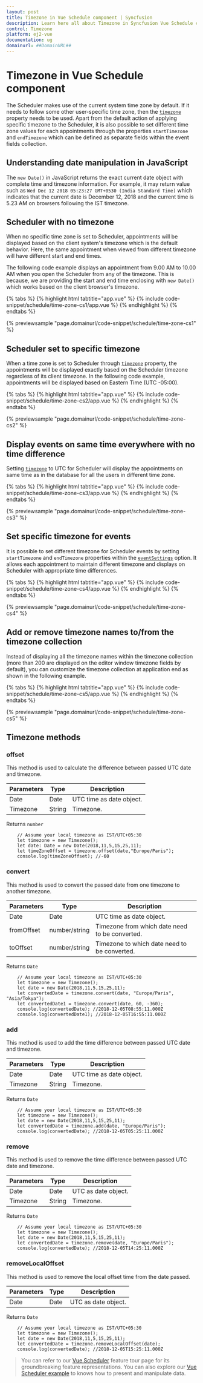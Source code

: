 ```yaml
---
layout: post
title: Timezone in Vue Schedule component | Syncfusion
description: Learn here all about Timezone in Syncfusion Vue Schedule component of Syncfusion Essential JS 2 and more.
control: Timezone 
platform: ej2-vue
documentation: ug
domainurl: ##DomainURL##
---
```


# Timezone in Vue Schedule component

The Scheduler makes use of the current system time zone by default. If it needs to follow some other user-specific time zone, then the [`timezone`](../api/schedule#timezone) property needs to be used. Apart from the default action of applying specific timezone to the Scheduler, it is also possible to set different time zone values for each appointments through the properties `startTimezone` and `endTimezone` which can be defined as separate fields within the event fields collection.

## Understanding date manipulation in JavaScript

The `new Date()` in JavaScript returns the exact current date object with complete time and timezone information. For example, it may return value such as `Wed Dec 12 2018 05:23:27 GMT+0530 (India Standard Time)` which indicates that the current date is December 12, 2018 and the current time is 5.23 AM on browsers following the IST timezone.

## Scheduler with no timezone

When no specific time zone is set to Scheduler, appointments will be displayed based on the client system's timezone which is the default behavior. Here, the same appointment when viewed from different timezone will have different start and end times.

The following code example displays an appointment from 9.00 AM to 10.00 AM when you open the Scheduler from any of the timezone. This is because, we are providing the start and end time enclosing with `new Date()` which works based on the client browser's timezone.

{% tabs %}
{% highlight html tabtitle="app.vue" %}
{% include code-snippet/schedule/time-zone-cs1/app.vue %}
{% endhighlight %}
{% endtabs %}
        
{% previewsample "page.domainurl/code-snippet/schedule/time-zone-cs1" %}

## Scheduler set to specific timezone

When a time zone is set to Scheduler through [`timezone`](../api/schedule#timezone) property, the appointments will be displayed exactly based on the Scheduler timezone regardless of its client timezone. In the following code example, appointments will be displayed based on Eastern Time (UTC -05:00).

{% tabs %}
{% highlight html tabtitle="app.vue" %}
{% include code-snippet/schedule/time-zone-cs2/app.vue %}
{% endhighlight %}
{% endtabs %}
        
{% previewsample "page.domainurl/code-snippet/schedule/time-zone-cs2" %}

## Display events on same time everywhere with no time difference

Setting [`timezone`](../api/schedule#timezone) to UTC for Scheduler will display the appointments on same time as in the database for all the users in different time zone.

{% tabs %}
{% highlight html tabtitle="app.vue" %}
{% include code-snippet/schedule/time-zone-cs3/app.vue %}
{% endhighlight %}
{% endtabs %}
        
{% previewsample "page.domainurl/code-snippet/schedule/time-zone-cs3" %}

## Set specific timezone for events

It is possible to set different timezone for Scheduler events by setting `startTimezone` and `endTimezone` properties within the [`eventSettings`](../api/schedule/eventSettings/) option. It allows each appointment to maintain different timezone and displays on Scheduler with appropriate time differences.

{% tabs %}
{% highlight html tabtitle="app.vue" %}
{% include code-snippet/schedule/time-zone-cs4/app.vue %}
{% endhighlight %}
{% endtabs %}
        
{% previewsample "page.domainurl/code-snippet/schedule/time-zone-cs4" %}

## Add or remove timezone names to/from the timezone collection

Instead of displaying all the timezone names within the timezone collection (more than 200 are displayed on the editor window timezone fields by default), you can customize the timezone collection at application end as shown in the following example.

{% tabs %}
{% highlight html tabtitle="app.vue" %}
{% include code-snippet/schedule/time-zone-cs5/app.vue %}
{% endhighlight %}
{% endtabs %}
        
{% previewsample "page.domainurl/code-snippet/schedule/time-zone-cs5" %}

## Timezone methods

### offset

This method is used to calculate the difference between passed UTC date and timezone.

| Parameters | Type | Description |
|------------|------|-------------|
| Date | Date | UTC time as date object.|
| Timezone | String | Timezone.|

Returns `number`

```
    // Assume your local timezone as IST/UTC+05:30
    let timezone = new Timezone();
    let date: Date = new Date(2018,11,5,15,25,11);
    let timeZoneOffset = timezone.offset(date,"Europe/Paris");
    console.log(timeZoneOffset); //-60
```

### convert

This method is used to convert the passed date from one timezone to another timezone.

| Parameters | Type | Description |
|------------|------|-------------|
| Date | Date | UTC time as date object.|
| fromOffset | number/string | Timezone from which date need to be converted.|
| toOffset | number/string | Timezone to which date need to be converted.|

Returns `Date`

```
    // Assume your local timezone as IST/UTC+05:30
    let timezone = new Timezone();
    let date = new Date(2018,11,5,15,25,11);
    let convertedDate = timezone.convert(date, "Europe/Paris", "Asia/Tokya");
    let convertedDate1 = timezone.convert(date, 60, -360);
    console.log(convertedDate); //2018-12-05T08:55:11.000Z
    console.log(convertedDate1); //2018-12-05T16:55:11.000Z
```

### add

This method is used to add the time difference between passed UTC date and timezone.

| Parameters | Type | Description |
|------------|------|-------------|
| Date | Date | UTC time as date object.|
| Timezone | String | Timezone.|

Returns `Date`

```
    // Assume your local timezone as IST/UTC+05:30
    let timezone = new Timezone();
    let date = new Date(2018,11,5,15,25,11);
    let convertedDate = timezone.add(date, "Europe/Paris");
    console.log(convertedDate); //2018-12-05T05:25:11.000Z
```

### remove

This method is used to remove the time difference between passed UTC date and timezone.

| Parameters | Type | Description |
|------------|------|-------------|
| Date | Date | UTC as date object.|
| Timezone | String | Timezone.|

Returns `Date`

```
    // Assume your local timezone as IST/UTC+05:30
    let timezone = new Timezone();
    let date = new Date(2018,11,5,15,25,11);
    let convertedDate = timezone.remove(date, "Europe/Paris");
    console.log(convertedDate); //2018-12-05T14:25:11.000Z
```

### removeLocalOffset

This method is used to remove the local offset time from the date passed.

| Parameters | Type | Description |
|------------|------|-------------|
| Date | Date | UTC as date object.|

Returns `Date`

```
    // Assume your local timezone as IST/UTC+05:30
    let timezone = new Timezone();
    let date = new Date(2018,11,5,15,25,11);
    let convertedDate = timezone.removeLocalOffset(date);
    console.log(convertedDate); //2018-12-05T15:25:11.000Z
```

> You can refer to our [Vue Scheduler](https://www.syncfusion.com/vue-ui-components/vue-scheduler) feature tour page for its groundbreaking feature representations. You can also explore our [Vue Scheduler example](https://ej2.syncfusion.com/vue/demos/#/material/schedule/overview.html) to knows how to present and manipulate data.